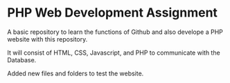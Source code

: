 # PHP Web Development Assignment

A basic repository to learn the functions of Github and also develope a PHP website with this repository.

It will consist of HTML, CSS, Javascript, and PHP to communicate with the Database.

Added new files and folders to test the website.
